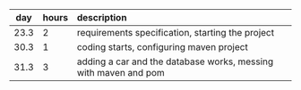 | day | hours | description  |
| :----:|:-----| :-----|
| 23.3 | 2    | requirements specification, starting the project |
| 30.3 | 1    | coding starts, configuring maven project |
| 31.3 | 3    | adding a car and the database works, messing with maven and pom |
